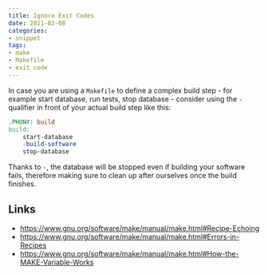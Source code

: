 ```yaml
---
title: Ignore Exit Codes
date: 2021-02-08
categories:
- snippet
tags:
- make
- Makefile
- exit code
---
```


In case you are using a `Makefile` to define a complex build step - for example start database, run tests, stop database - consider using the `-` qualifier in front of your actual build step like this:

```makefile
.PHONY: build
build:
	start-database
	-build-software
	stop-database
```

Thanks to `-`, the database will be stopped even if building your software fails, therefore making sure to clean up after ourselves once the build finishes.

## Links

- https://www.gnu.org/software/make/manual/make.html#Recipe-Echoing
- https://www.gnu.org/software/make/manual/make.html#Errors-in-Recipes
- https://www.gnu.org/software/make/manual/make.html#How-the-MAKE-Variable-Works
